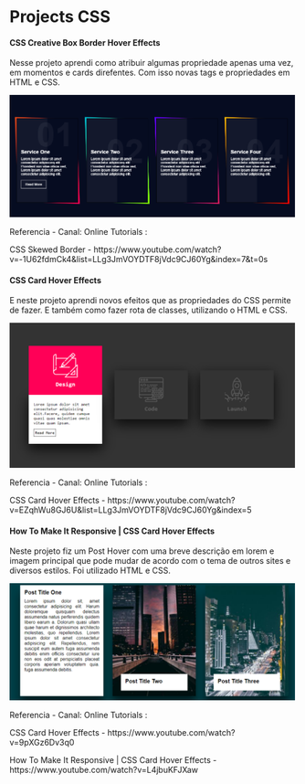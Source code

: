 <h1>Projects CSS</h1>
<div>
  <h4>CSS Creative Box Border Hover Effects</h4>
  <p>Nesse projeto aprendi como atribuir algumas propriedade apenas uma vez, em momentos e cards direfentes.    Com isso novas tags e propriedades em HTML e CSS. </p>
   <img src="./img/boxborder.PNG" width="500">
  <p>
    Referencia - Canal: Online Tutorials : 
  </p>
  <p>
    CSS Skewed Border - https://www.youtube.com/watch?v=-1U62fdmCk4&list=LLg3JmVOYDTF8jVdc9CJ60Yg&index=7&t=0s
  </p>

  <h4> CSS Card Hover Effects</h4>
  <p>E neste projeto aprendi novos efeitos que as propriedades do CSS permite de fazer. E também como fazer rota de classes, utilizando o HTML e CSS.</p>
    <img src="./img/cardhover.PNG" width="500">
  <p> 
    Referencia - Canal: Online Tutorials : 
  </p>
  <p>
    CSS Card Hover Effects - https://www.youtube.com/watch?v=EZqhWu8GJ6U&list=LLg3JmVOYDTF8jVdc9CJ60Yg&index=5
  </p>

  <h4>How To Make It Responsive | CSS Card Hover Effects</h4>
  <p>Neste projeto fiz um Post Hover com uma breve descrição em lorem e imagem principal que pode mudar de acordo com o tema de outros sites e diversos estilos. Foi utilizado HTML e CSS. </p>
    <img src="./img/posthover.PNG" width="500">
  <p>
    Referencia - Canal: Online Tutorials :
  </p>
  <p> 
    CSS Card Hover Effects - https://www.youtube.com/watch?v=9pXGz6Dv3q0
  </p>
  <p>
    How To Make It Responsive | CSS Card Hover Effects - https://www.youtube.com/watch?v=L4jbuKFJXaw
  </p>

</div>
